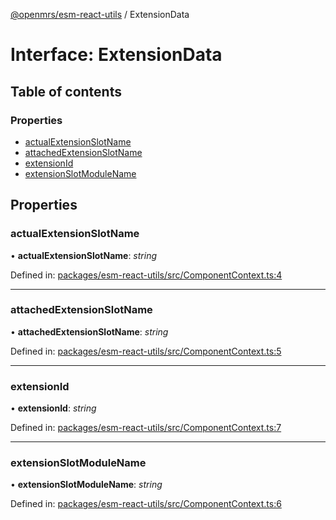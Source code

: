 [@openmrs/esm-react-utils](../API.md) / ExtensionData

# Interface: ExtensionData

## Table of contents

### Properties

- [actualExtensionSlotName](extensiondata.md#actualextensionslotname)
- [attachedExtensionSlotName](extensiondata.md#attachedextensionslotname)
- [extensionId](extensiondata.md#extensionid)
- [extensionSlotModuleName](extensiondata.md#extensionslotmodulename)

## Properties

### actualExtensionSlotName

• **actualExtensionSlotName**: *string*

Defined in: [packages/esm-react-utils/src/ComponentContext.ts:4](https://github.com/openmrs/openmrs-esm-core/blob/master/packages/esm-react-utils/src/ComponentContext.ts#L4)

___

### attachedExtensionSlotName

• **attachedExtensionSlotName**: *string*

Defined in: [packages/esm-react-utils/src/ComponentContext.ts:5](https://github.com/openmrs/openmrs-esm-core/blob/master/packages/esm-react-utils/src/ComponentContext.ts#L5)

___

### extensionId

• **extensionId**: *string*

Defined in: [packages/esm-react-utils/src/ComponentContext.ts:7](https://github.com/openmrs/openmrs-esm-core/blob/master/packages/esm-react-utils/src/ComponentContext.ts#L7)

___

### extensionSlotModuleName

• **extensionSlotModuleName**: *string*

Defined in: [packages/esm-react-utils/src/ComponentContext.ts:6](https://github.com/openmrs/openmrs-esm-core/blob/master/packages/esm-react-utils/src/ComponentContext.ts#L6)
